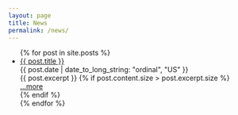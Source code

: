 ```yaml
---
layout: page
title: News
permalink: /news/
---
```


<ul class='posts-list'>
	{% for post in site.posts %}
		<li>
			<a class='post-title' href="{{ post.url }}">{{ post.title }}</a>
			<div class='post-date'>{{ post.date | date_to_long_string: "ordinal", "US" }}</div>
			{{ post.excerpt }}
			{% if post.content.size > post.excerpt.size %}
				<div class='more'><a class='more' href="{{ post.url }}">...more</a></div>
			{% endif %}
		</li>
	{% endfor %}
</ul>